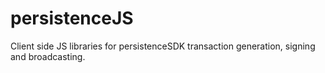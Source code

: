 # persistenceJS

Client side JS libraries for persistenceSDK transaction generation, signing and broadcasting.
